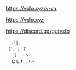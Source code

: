 https://vxlo.xyz/v-xa 

https://vxlo.xyz 

https://discord.gg/getvxlo 

      ／|、             
    （ﾟ､ ｡ ７         
       l  ~ヽ       
      じしf_,)ノ
